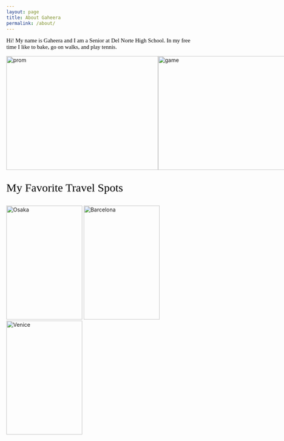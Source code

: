 ```yaml
---
layout: page
title: About Gaheera
permalink: /about/
---
```

<html>
<body>
<p style="font-family: Abril Fatface; color:black; font-size:15px;">Hi! My name is Gaheera and I am a Senior at Del Norte High School. In my free time I like to bake, go on walks, and play tennis.</p>



<div style="display: flex; justify-content: space-around;">
        <img src="https://phx02pap003files.storage.live.com/y4mepEDEYIVvIAOVxeA-xqzCRC77IUSr-zQ_q0d4gvXGKSLj4fseMn_EV7iU6Zkb25c1bgD-0OeEUgO7X_oz3qH5oUOdm46kqWjaZtPnxfZU443z8h1rterMWLVvBWlRwcaotawpqT3fp1pWZPvJZIHVb8w7PJJkkWxUFJZ-uCD2e1u2SmskAgRfl7hZVymHc1_pNxfxZUkKvf1urgExkmZAI50eqZ4Cfit4P28I4devlQ?encodeFailures=1&width=1572&height=1179" alt="prom" style="width:400px;height:300px;">
        <img src="https://phx02pap003files.storage.live.com/y4mo2gT-VfVG9jqEQ-4ZSInad1GAAyr5qcmIrzaIAb-_x2VmRCCPfAuGD81gEmmojSmohXNRoizItbgfBG--dIgwZe7vrOJZIIJ0rCE5oDkdTNqYMyiSsTLHrx8hh-xKyLs2H7d-w6R7-8ggj7BjzIJ_FGlYLTLHqyQEP9JMhQPTwlG6XRSVUNrg2xdmEQZXcGSN-oFjSjIkubHQBOxSLpKiTSaH36dSEUHMWL6n2bhZD0?encodeFailures=1&width=1572&height=1179" alt="game" style="width:400px;height:300px;">
        <img src="https://phx02pap003files.storage.live.com/y4meFaMGT3Pk9xBjVXWi3SYocv6UBCD5WhZIb1hpkbcjaw9OxH2MKLWpXQ_ZYWctM9ZnmkrLpMDhBfxJAMXT2gTK7qwTk1-HWYjDtmh9XWdIGucHd1T_DTyPnE6rZfE-nsmY4bD8_0O1wJk2Q80j8tqzo57Fp_APHwI_k2NQj-HpdlW0TCiznOrTHJZvdbCneVgg9e4Xtp7ig6O-3vhdomjJbBEgVlNXYji1vsubwX05wU?encodeFailures=1&width=827&height=1179" alt="mom" style="width:200px;height:300px;">
    </div>

<div>

<p style="font-family: Abril Fatface; color:black; font-size:30px;">My Favorite Travel Spots</p>

<img src="https://dm2pap090files.storage.live.com/y4mylQhyCyv4GmyhHOkCSd9BfwWWdy2_50Q_FxgLblEiOjmZflrb_KCvZOu1ogIzNxwEb2nhMt-yHqY9OKSAxEjgM0A9LkS-e6Hpw6gQVqW0VvJXHt-KjiuHY0AaoPqhMBZhjLv-RjmprW3vEf3qqiaEeeoEr0wllb3czVWgDiHMCQXAoM5KBwRJetEWs8npJ9DXaPWSF0XSILwBFt0ZUkJJy889auj2OkfrolyKTzkgJw?encodeFailures=1&width=768&height=1024" alt="Osaka" style="width:200px;height:300px;">

<img src="https://phx02pap003files.storage.live.com/y4mtfYzrfZNRRoMTVwtPjjCEvL8wqp9vqKmU5kfbIL2cFwEpq6KLNjoWiEaMV-nra0-8-ISsPwJ4LvBWjm7CjysGOTo7ZEeLe9414DRfJ0rhjolG1LaIJhmadvS3YBMbl2GJBQc2GEXmx1felb5HAkVyruZyJO-8dQ2og9UNjQdsMCwPNnVDYK6mVcB9SjM0DwAneKHKuN00FvKTOA28TLv3s7F_CqcHpe_RZGYVHTzkfk?encodeFailures=1&width=884&height=1179" alt="Barcelona" style="width:200px;height:300px;">

<img src="https://sjc04pap002files.storage.live.com/y4mwzJym2w7CyIwSggcxZAAb0i2pcycrv9xNMbsMWLW20CFeemapv9ZZys0xF5LLmnWO-k7HtgBYIRxLNpQoGUoQeqnZ3kvz1lc1vMLB8UL8xCtwG_1uT5bnznOkPGjMz3qQbfcAi7cKIMCGwbIjoP_fYvhbLslv5-0M56WW9PdiFzAxTB3Lc3hhVPkhFpA3NTGEk0bi_hhkPYZXW7rjDIivlgW6f0hauZnSkUl8CxioSo?encodeFailures=1&width=768&height=1024" alt="Venice" style="width:200px;height:300px;">
